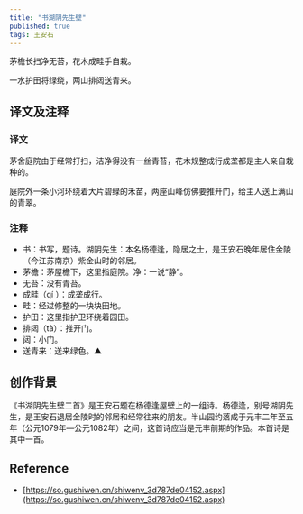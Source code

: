 ```yaml
---
title: "书湖阴先生壁"
published: true
tags: 王安石
---
```


茅檐长扫净无苔，花木成畦手自栽。

一水护田将绿绕，两山排闼送青来。

## 译文及注释

### 译文

茅舍庭院由于经常打扫，洁净得没有一丝青苔，花木规整成行成垄都是主人亲自栽种的。

庭院外一条小河环绕着大片碧绿的禾苗，两座山峰仿佛要推开门，给主人送上满山的青翠。

### 注释

- 书：书写，题诗。湖阴先生：本名杨德逢，隐居之士，是王安石晚年居住金陵（今江苏南京）紫金山时的邻居。
- 茅檐：茅屋檐下，这里指庭院。净：一说“静”。
- 无苔：没有青苔。
- 成畦（qí ）：成垄成行。
- 畦：经过修整的一块块田地。
- 护田：这里指护卫环绕着园田。
- 排闼（tà）：推开门。
- 闼：小门。
- 送青来：送来绿色。▲

## 创作背景

《书湖阴先生壁二首》是王安石题在杨德逢屋壁上的一组诗。杨德逢，别号湖阴先生，是王安石退居金陵时的邻居和经常往来的朋友。半山园约落成于元丰二年至五年（公元1079年—公元1082年）之间，这首诗应当是元丰前期的作品。本首诗是其中一首。

## Reference

- [https://so.gushiwen.cn/shiwenv_3d787de04152.aspx](https://so.gushiwen.cn/shiwenv_3d787de04152.aspx)
